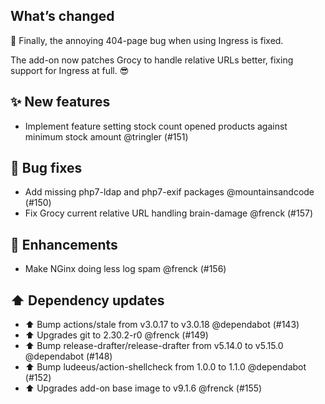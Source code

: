 ## What’s changed

🙏  Finally, the annoying 404-page bug when using Ingress is fixed. 

The add-on now patches Grocy to handle relative URLs better, fixing support for Ingress at full. 😎

## ✨ New features

- Implement feature setting stock count opened products against minimum stock amount @tringler (#151)

## 🐛 Bug fixes

- Add missing php7-ldap and php7-exif packages @mountainsandcode (#150)
- Fix Grocy current relative URL handling brain-damage @frenck (#157)

## 🚀 Enhancements

- Make NGinx doing less log spam @frenck (#156)

## ⬆️ Dependency updates

- ⬆️ Bump actions/stale from v3.0.17 to v3.0.18 @dependabot (#143)
- ⬆️  Upgrades git to 2.30.2-r0 @frenck (#149)
- ⬆️ Bump release-drafter/release-drafter from v5.14.0 to v5.15.0 @dependabot (#148)
- ⬆️ Bump ludeeus/action-shellcheck from 1.0.0 to 1.1.0 @dependabot (#152)
- ⬆️ Upgrades add-on base image to v9.1.6 @frenck (#155)
